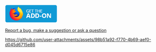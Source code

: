 [![](https://raw.githubusercontent.com/igorlogius/igorlogius/main/geFxAddon.png)](https://addons.mozilla.org/en-US/firefox/addon/open-right-beside/)

[Report a bug, make a suggestion or ask a question](https://github.com/igorlogius/igorlogius/issues/new/choose)

https://github.com/user-attachments/assets/98b51a92-f770-4b69-aef0-d045d6715e86
